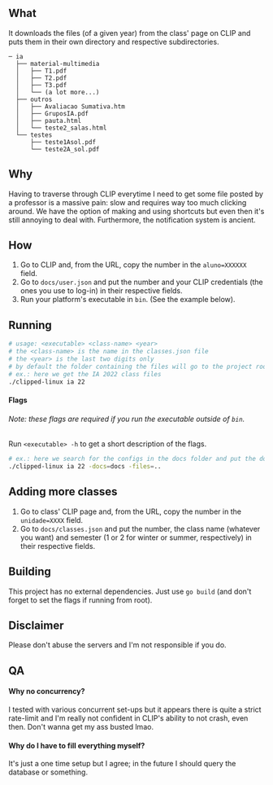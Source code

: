 ## What
It downloads the files (of a given year) from the class' page on CLIP and puts them in their own directory and respective subdirectories.
```
─ ia
  ├── material-multimedia
  │   ├── T1.pdf
  │   ├── T2.pdf
  │   ├── T3.pdf
  │   └── (a lot more...)
  ├── outros
  │   ├── Avaliacao Sumativa.htm
  │   ├── GruposIA.pdf
  │   ├── pauta.html
  │   └── teste2_salas.html
  └── testes
      ├── teste1Asol.pdf
      └── teste2A_sol.pdf
```
## Why
Having to traverse through CLIP everytime I need to get some file posted by a professor is a massive pain: slow and requires way too much clicking around. We have the option of making and using shortcuts but even then it's still annoying to deal with.
Furthermore, the notification system is ancient.

## How
1. Go to CLIP and, from the URL, copy the number in the `aluno=XXXXXX` field.
2. Go to `docs/user.json` and put the number and your CLIP credentials (the ones you use to log-in) in their respective fields.
3. Run your platform's executable in `bin`. (See the example below).

## Running
```bash
# usage: <executable> <class-name> <year>
# the <class-name> is the name in the classes.json file
# the <year> is the last two digits only
# by default the folder containing the files will go to the project root
# ex.: here we get the IA 2022 class files
./clipped-linux ia 22
```

#### Flags
###### Note: these flags are required if you run the executable outside of `bin`.

Run `<executable> -h` to get a short description of the flags.
```bash
# ex.: here we search for the configs in the docs folder and put the downloaded files in the parent (..) directory 
./clipped-linux ia 22 -docs=docs -files=..
```

## Adding more classes
1. Go to class' CLIP page and, from the URL, copy the number in the `unidade=XXXX` field.
2. Go to `docs/classes.json` and put the number, the class name (whatever you want) and semester (1 or 2 for winter or summer, respectively) in their respective fields.

## Building
This project has no external dependencies. Just use `go build` (and don't forget to set the flags if running from root).

## Disclaimer
Please don't abuse the servers and I'm not responsible if you do.

## QA
#### Why no concurrency?
I tested with various concurrent set-ups but it appears there is quite a strict rate-limit and I'm really not confident in CLIP's ability to not crash, even then. Don't wanna get my ass busted lmao.

#### Why do I have to fill everything myself?
It's just a one time setup but I agree; in the future I should query the database or something.
